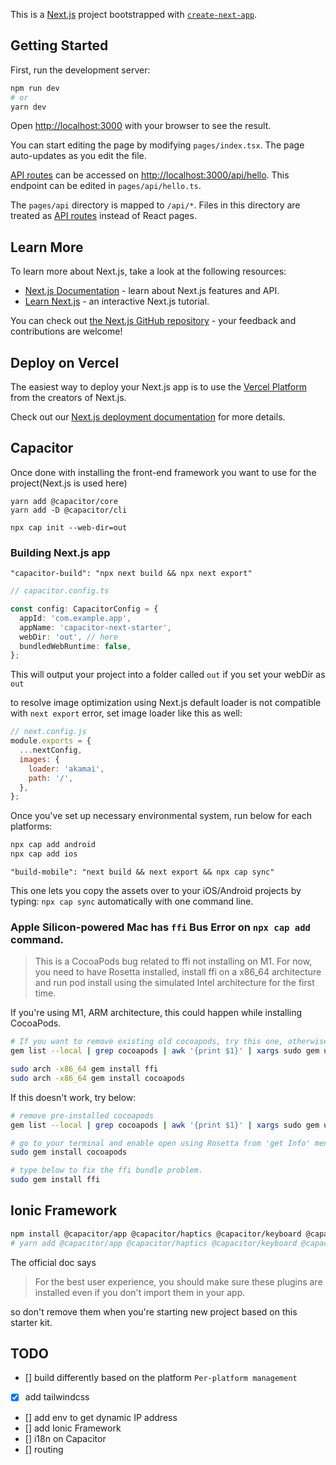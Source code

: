 This is a [Next.js](https://nextjs.org/) project bootstrapped with [`create-next-app`](https://github.com/vercel/next.js/tree/canary/packages/create-next-app).

## Getting Started

First, run the development server:

```bash
npm run dev
# or
yarn dev
```

Open [http://localhost:3000](http://localhost:3000) with your browser to see the result.

You can start editing the page by modifying `pages/index.tsx`. The page auto-updates as you edit the file.

[API routes](https://nextjs.org/docs/api-routes/introduction) can be accessed on [http://localhost:3000/api/hello](http://localhost:3000/api/hello). This endpoint can be edited in `pages/api/hello.ts`.

The `pages/api` directory is mapped to `/api/*`. Files in this directory are treated as [API routes](https://nextjs.org/docs/api-routes/introduction) instead of React pages.

## Learn More

To learn more about Next.js, take a look at the following resources:

- [Next.js Documentation](https://nextjs.org/docs) - learn about Next.js features and API.
- [Learn Next.js](https://nextjs.org/learn) - an interactive Next.js tutorial.

You can check out [the Next.js GitHub repository](https://github.com/vercel/next.js/) - your feedback and contributions are welcome!

## Deploy on Vercel

The easiest way to deploy your Next.js app is to use the [Vercel Platform](https://vercel.com/new?utm_medium=default-template&filter=next.js&utm_source=create-next-app&utm_campaign=create-next-app-readme) from the creators of Next.js.

Check out our [Next.js deployment documentation](https://nextjs.org/docs/deployment) for more details.

## Capacitor

Once done with installing the front-end framework you want to use for the project(Next.js is used here)

```
yarn add @capacitor/core
yarn add -D @capacitor/cli

npx cap init --web-dir=out
```

### Building Next.js app

`"capacitor-build": "npx next build && npx next export"`

```ts
// capacitor.config.ts

const config: CapacitorConfig = {
  appId: 'com.example.app',
  appName: 'capacitor-next-starter',
  webDir: 'out', // here
  bundledWebRuntime: false,
};
```

This will output your project into a folder called `out` if you set your webDir as `out`

to resolve image optimization using Next.js default loader is not compatible with `next export` error, set image loader like this as well:

```js
// next.config.js
module.exports = {
  ...nextConfig,
  images: {
    loader: 'akamai',
    path: '/',
  },
};
```

Once you've set up necessary environmental system, run below for each platforms:

```bash
npx cap add android
npx cap add ios
```

`"build-mobile": "next build && next export && npx cap sync"`

This one lets you copy the assets over to your iOS/Android projects by typing: `npx cap sync` automatically with one command line.

### Apple Silicon-powered Mac has `ffi` Bus Error on `npx cap add` command.

> This is a CocoaPods bug related to ffi not installing on M1. For now, you need to have Rosetta installed, install ffi on a x86_64 architecture and run pod install using the simulated Intel architecture for the first time.

If you're using M1, ARM architecture, this could happen while installing CocoaPods.

```bash
# If you want to remove existing old cocoapods, try this one, otherwise just skip this command.
gem list --local | grep cocoapods | awk '{print $1}' | xargs sudo gem uninstall

sudo arch -x86_64 gem install ffi
sudo arch -x86_64 gem install cocoapods
```

If this doesn't work, try below:

```bash
# remove pre-installed cocoapods
gem list --local | grep cocoapods | awk '{print $1}' | xargs sudo gem uninstall

# go to your terminal and enable open using Rosetta from 'get Info' menu.
sudo gem install cocoapods

# type below to fix the ffi bundle problem.
sudo gem install ffi
```

## Ionic Framework

```zsh
npm install @capacitor/app @capacitor/haptics @capacitor/keyboard @capacitor/status-bar
# yarn add @capacitor/app @capacitor/haptics @capacitor/keyboard @capacitor/status-bar

```

The official doc says

> For the best user experience, you should make sure these plugins are installed even if you don't import them in your app.

so don't remove them when you're starting new project based on this starter kit.

## TODO

- [] build differently based on the platform `Per-platform management`
- [x] add tailwindcss
- [] add env to get dynamic IP address
- [] add Ionic Framework
- [] i18n on Capacitor
- [] routing
